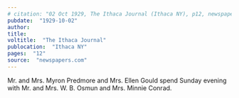 ```yaml
---
# citation: "02 Oct 1929, The Ithaca Journal (Ithaca NY), p12, newspapers.com"
pubdate:  "1929-10-02"
author: 
title: 
voltitle:  "The Ithaca Journal"
publocation:  "Ithaca NY"
pages:  "12"
source:  "newspapers.com"
---
```

Mr. and Mrs. Myron Predmore and Mrs. Ellen Gould spend Sunday evening with Mr. and Mrs. W. B. Osmun and Mrs. Minnie Conrad.

